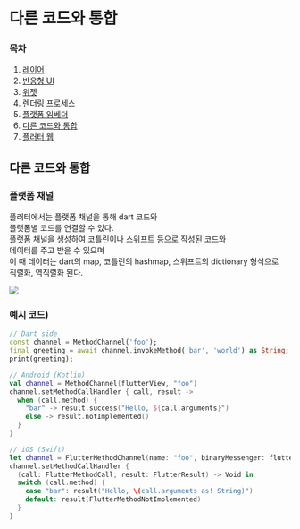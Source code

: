 
# 다른 코드와 통합

### 목차

1. [레이어](https://github.com/leegh519/TIL/blob/main/Flutter/Architecture/%EB%A0%88%EC%9D%B4%EC%96%B4.md#%EB%A0%88%EC%9D%B4%EC%96%B4)
2. [반응형 UI](https://github.com/leegh519/TIL/blob/main/Flutter/Architecture/%EB%B0%98%EC%9D%91%ED%98%95%20UI.md#반응형-UI)
3. [위젯](https://github.com/leegh519/TIL/blob/main/Flutter/Architecture/%EC%9C%84%EC%A0%AF.md#위젯)
4. [렌더링 프로세스](https://github.com/leegh519/TIL/blob/main/Flutter/Architecture/%EB%A0%8C%EB%8D%94%EB%A7%81%20%ED%94%84%EB%A1%9C%EC%84%B8%EC%8A%A4.md#렌더링-프로세스)
5. [플랫폼 임베더](https://github.com/leegh519/TIL/blob/main/Flutter/Architecture/%ED%94%8C%EB%9E%AB%ED%8F%BC%20%EC%9E%84%EB%B2%A0%EB%8D%94.md#플랫폼-임베더)
6. [다른 코드와 통합](https://github.com/leegh519/TIL/blob/main/Flutter/Architecture/%EB%8B%A4%EB%A5%B8%20%EC%BD%94%EB%93%9C%EC%99%80%20%ED%86%B5%ED%95%A9.md#다른-코드와-통합)
7. [플러터 웹](https://github.com/leegh519/TIL/blob/main/Flutter/Architecture/%ED%94%8C%EB%9F%AC%ED%84%B0%20%EC%9B%B9.md#플러터-웹)


## 다른 코드와 통합

### 플랫폼 채널

플러터에서는 플랫폼 채널을 통해 dart 코드와  
플랫폼별 코드를 연결할 수 있다.  
플랫폼 채널을 생성하여 코틀린이나 스위프트 등으로 작성된 코드와  
데이터를 주고 받을 수 있으며  
이 때 데이터는 dart의 map, 코틀린의 hashmap, 스위프트의 dictionary 형식으로  
직렬화, 역직렬화 된다.  

![](https://docs.flutter.dev/assets/images/docs/arch-overview/platform-channels.png)  

### 예시 코드)  
```dart
// Dart side
const channel = MethodChannel('foo');
final greeting = await channel.invokeMethod('bar', 'world') as String;
print(greeting);
```
```kotlin
// Android (Kotlin)
val channel = MethodChannel(flutterView, "foo")
channel.setMethodCallHandler { call, result ->
  when (call.method) {
    "bar" -> result.success("Hello, ${call.arguments}")
    else -> result.notImplemented()
  }
}
```
```swift
// iOS (Swift)
let channel = FlutterMethodChannel(name: "foo", binaryMessenger: flutterView)
channel.setMethodCallHandler {
  (call: FlutterMethodCall, result: FlutterResult) -> Void in
  switch (call.method) {
    case "bar": result("Hello, \(call.arguments as! String)")
    default: result(FlutterMethodNotImplemented)
  }
}

```
